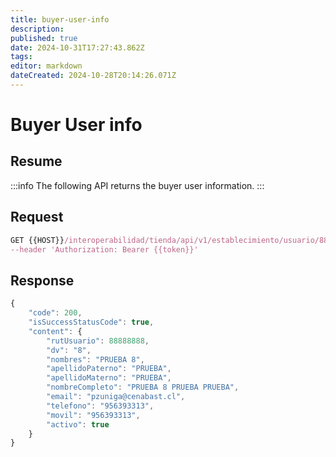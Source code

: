 ```yaml
---
title: buyer-user-info
description: 
published: true
date: 2024-10-31T17:27:43.862Z
tags: 
editor: markdown
dateCreated: 2024-10-28T20:14:26.071Z
---
```


# Buyer User info

## Resume

:::info
The following API returns the buyer user information.
:::

## Request

```jsx
GET {{HOST}}/interoperabilidad/tienda/api/v1/establecimiento/usuario/88888888' \
--header 'Authorization: Bearer {{token}}'
```

## Response

```jsx
{
    "code": 200,
    "isSuccessStatusCode": true,
    "content": {
        "rutUsuario": 88888888,
        "dv": "8",
        "nombres": "PRUEBA 8",
        "apellidoPaterno": "PRUEBA",
        "apellidoMaterno": "PRUEBA",
        "nombreCompleto": "PRUEBA 8 PRUEBA PRUEBA",
        "email": "pzuniga@cenabast.cl",
        "telefono": "956393313",
        "movil": "956393313",
        "activo": true
    }
}
```